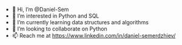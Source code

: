 - 👋 Hi, I’m @Daniel-Sem
- 👀 I’m interested in Python and SQL
- 🌱 I’m currently learning data structures and algorithms
- 💞️ I’m looking to collaborate on Python
- 📫 Reach me at https://www.linkedin.com/in/daniel-semerdzhiev/

